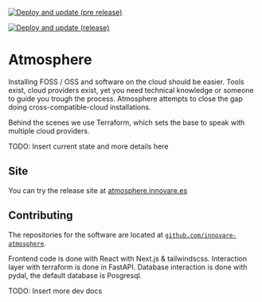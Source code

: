 [![Deploy and update (pre release)](https://github.com/innovare-atmosphere/atmosphere/actions/workflows/actions-dev.yml/badge.svg)](https://github.com/innovare-atmosphere/atmosphere/actions/workflows/actions-dev.yml)

[![Deploy and update (release)](https://github.com/innovare-atmosphere/atmosphere/actions/workflows/actions-prod.yml/badge.svg)](https://github.com/innovare-atmosphere/atmosphere/actions/workflows/actions-prod.yml)

# Atmosphere

Installing FOSS / OSS and software on the cloud should be easier. Tools exist, cloud providers exist, yet you need technical knowledge or someone to guide you trough the process. Atmosphere attempts to close the gap doing cross-compatible-cloud installations. 

Behind the scenes we use Terraform, which sets the base to speak with multiple cloud providers.

TODO: Insert current state and more details here

## Site

You can try the release site at [atmosphere.innovare.es](https://atmosphere.innovare.es)

## Contributing

The repositories for the software are located at [`github.com/innovare-atmosphere`](https://github.com/innovare-atmosphere/).

Frontend code is done with React with Next.js & tailwindscss.
Interaction layer with terraform is done in FastAPI.
Database interaction is done with pydal, the default database is Posgresql.

TODO: Insert more dev docs
